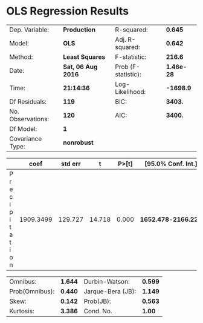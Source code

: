 # OLS Regression Results

|                   |                |                           |                                         |
| ----------------- | -------------- | ------------------------- | --------------------------------------- |
|Dep. Variable:     | **Production**          |   R-squared:             |            **0.645**            |
|Model:             |                  **OLS**|   Adj. R-squared:        |            **0.642**            |
|Method:            |        **Least Squares**|   F-statistic:           |            **216.6**            |
|Date:              |     **Sat, 06 Aug 2016**|   Prob (F-statistic):    |         **1.46e-28**            |
|Time:              |             **21:14:36**|   Log-Likelihood:        |          **-1698.9**            |
|Df Residuals:      |                  **119**|   BIC:                   |            **3403.**            |
|No. Observations:  |                  **120**|   AIC:                   |            **3400.**            |
|Df Model:          |                    **1**|                                                     |
|Covariance Type:   |            **nonrobust**|                                                    |

|                          |      coef  |  std err   |     t     |   P>[t]   |    [95.0% Conf. Int.]  |
| -----------------------  | ---------- | ---------- | --------- | --------- | ---------------------- |
|P r e c i p i t a t i o n | 1909.3499  |  129.727   |  14.718   |   0.000   |**1652.478**-**2166.222**|


|                          |               |                              |                           |
|------------------------- | ------------- | ---------------------------- | ------------------------- |
|Omnibus:                  |      **1.644**|  Durbin-Watson:              |     **0.599**             |
|Prob(Omnibus):            |      **0.440**|  Jarque-Bera (JB):           |     **1.149**             |
|Skew:                     |      **0.142**|  Prob(JB):                   |     **0.563**             |
|Kurtosis:                 |      **3.386**|  Cond. No.                   |      **1.00**             |
